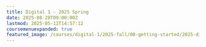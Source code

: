 ```yaml
---
title: Digital 1 - 2025 Spring
date: 2025-08-28T09:00:00Z
lastmod: 2025-05-12T14:57:12
coursemenuexpanded: true
featured_image: /courses/digital-1/2025-fall/00-getting-started/2025-digital-1-course-image.jpg
---
```


